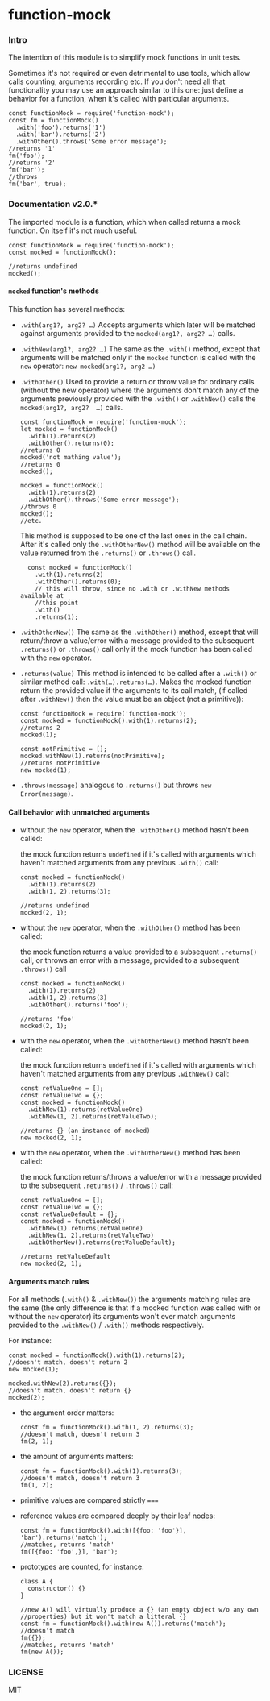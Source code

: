 # function-mock

### Intro

The intention of this module is to simplify mock functions in unit tests.

Sometimes it's not required or even detrimental to use tools, which allow calls
counting, arguments recording etc. If you don't need all that functionality you
may use an approach similar to this one: just define a behavior for a function,
when it's called with particular arguments.

    const functionMock = require('function-mock');
    const fm = functionMock()
      .with('foo').returns('1')
      .with('bar').returns('2')
      .withOther().throws('Some error message');
    //returns '1'
    fm('foo');
    //returns '2'
    fm('bar');
    //throws
    fm('bar', true);

### Documentation v2.0.\*

The imported module is a function, which when called returns a mock function.
On itself it's not much useful.

    const functionMock = require('function-mock');
    const mocked = functionMock();

    //returns undefined
    mocked();

#### `mocked` function's methods

This function has several methods:

- `.with(arg1?, arg2? …)` Accepts arguments which later will be matched against
  arguments provided to the `mocked(arg1?, arg2? …)` calls.

- `.withNew(arg1?, arg2? …)` The same as the `.with()` method, except that
  arguments will be matched only if the `mocked` function is called with the
  `new` operator: `new mocked(arg1?, arg2 …)`

- `.withOther()` Used to provide a return or throw value for ordinary calls
  (without the new operator) where the arguments don't match any of the
  arguments previously provided with the `.with()` or `.withNew()` calls the
  `mocked(arg1?, arg2?  …)` calls.

      const functionMock = require('function-mock');
      let mocked = functionMock()
        .with(1).returns(2)
        .withOther().returns(0);
      //returns 0
      mocked('not mathing value');
      //returns 0
      mocked();

      mocked = functionMock()
        .with(1).returns(2)
        .withOther().throws('Some error message');
      //throws 0
      mocked();
      //etc.

  This method is supposed to be one of the last ones in the call chain. After
  it's called only the `.withOtherNew()` method will be available on the value
  returned from the `.returns()` or `.throws()` call.

        const mocked = functionMock()
          .with(1).returns(2)
          .withOther().returns(0);
          // this will throw, since no .with or .withNew methods available at
          //this point
          .with()
          .returns(1);

- `.withOtherNew()`
  The same as the `.withOther()` method, except that will return/throw a
  value/error with a message provided to the subsequent `.returns()` or
  `.throws()` call only if the mock function has been called with the `new`
  operator.

- `.returns(value)` This method is intended to be called after a `.with()` or
  similar method call: `.with(…).returns(…)`. Makes the mocked function return
  the provided value if the arguments to its call match, (if called after
  `.withNew()` then the value must be an object (not a primitive)):

      const functionMock = require('function-mock');
      const mocked = functionMock().with(1).returns(2);
      //returns 2
      mocked(1);

      const notPrimitive = [];
      mocked.withNew(1).returns(notPrimitive);
      //returns notPrimitive
      new mocked(1);

- `.throws(message)` analogous to `.returns()` but throws `new Error(message)`.

#### Call behavior with unmatched arguments

- without the `new` operator, when the `.withOther()` method hasn't been called:

  the mock function returns `undefined` if it's called with arguments which
  haven't matched arguments from any previous `.with()` call:

      const mocked = functionMock()
        .with(1).returns(2)
        .with(1, 2).returns(3);

      //returns undefined
      mocked(2, 1);

- without the `new` operator, when the `.withOther()` method has been called:

  the mock function returns a value provided to a subsequent
  `.returns()` call, or throws an error with a message, provided to a
  subsequent `.throws()` call

      const mocked = functionMock()
        .with(1).returns(2)
        .with(1, 2).returns(3)
        .withOther().returns('foo');

      //returns 'foo'
      mocked(2, 1);

- with the `new` operator, when the `.withOtherNew()` method hasn't been called:

  the mock function returns `undefined` if it's called with arguments which
  haven't matched arguments from any previous `.withNew()` call:

      const retValueOne = [];
      const retValueTwo = {};
      const mocked = functionMock()
        .withNew(1).returns(retValueOne)
        .withNew(1, 2).returns(retValueTwo);

      //returns {} (an instance of mocked)
      new mocked(2, 1);

- with the `new` operator, when the `.withOtherNew()` method has been called:

  the mock function returns/throws a value/error with a message provided to the
  subsequent `.returns()` / `.throws()` call:

      const retValueOne = [];
      const retValueTwo = {};
      const retValueDefault = {};
      const mocked = functionMock()
        .withNew(1).returns(retValueOne)
        .withNew(1, 2).returns(retValueTwo)
        .withOtherNew().returns(retValueDefault);

      //returns retValueDefault
      new mocked(2, 1);

#### Arguments match rules
For all methods (`.with()` & `.withNew()`) the arguments matching rules are the
same (the only difference is that if a mocked function was called with or
without the `new` operator) its arguments won't ever match arguments provided
to the `.withNew()` / `.with()` methods respectively.

For instance:

    const mocked = functionMock().with(1).returns(2);
    //doesn't match, doesn't return 2
    new mocked(1);

    mocked.withNew(2).returns({});
    //doesn't match, doesn't return {}
    mocked(2);



- the argument order matters:


      const fm = functionMock().with(1, 2).returns(3);
      //doesn't match, doesn't return 3
      fm(2, 1);

- the amount of arguments matters:


      const fm = functionMock().with(1).returns(3);
      //doesn't match, doesn't return 3
      fm(1, 2);

- primitive values are compared strictly `===`

- reference values are compared deeply by their leaf nodes:


      const fm = functionMock().with([{foo: 'foo'}], 'bar').returns('match');
      //matches, returns 'match'
      fm([{foo: 'foo',}], 'bar');

- prototypes are counted, for instance:


      class A {
        constructor() {}
      }

      //new A() will virtually produce a {} (an empty object w/o any own
      //properties) but it won't match a litteral {}
      const fm = functionMock().with(new A()).returns('match');
      //doesn't match
      fm({});
      //matches, returns 'match'
      fm(new A());

### LICENSE

MIT
